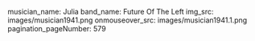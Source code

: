 musician_name: Julia
band_name: Future Of The Left
img_src: images/musician1941.png
onmouseover_src: images/musician1941.1.png
pagination_pageNumber: 579